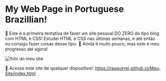 # My Web Page in Portuguese Brazillian!

🙂 Este é a primeira tentativa de fazer um site pessoal DO ZERO do tipo blog com HTML e CSS!
Estudei HTML e CSS nas últimas semanas, e até então eu consigo fazer coisas desse tipo.
🌷 Ainda é muito pouco, mas este é meu progresso até agora!

![foto do meu site](https://user-images.githubusercontent.com/96674887/215634486-f3f53c05-0e73-424f-9463-60ffcb34866a.png)

🔗 Acesse este site de qualquer dispositivo!:
https://rasquirrel.github.io/Meu-Site/index.html
